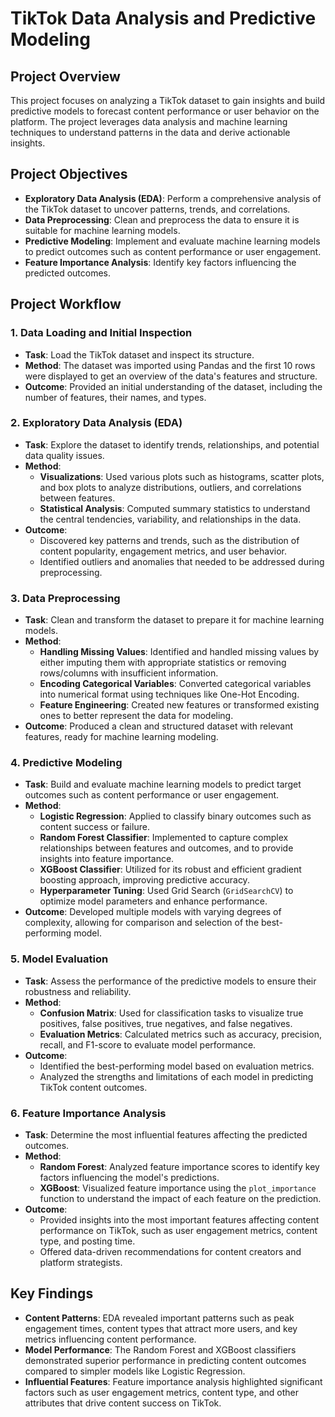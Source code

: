 # TikTok Data Analysis and Predictive Modeling

## Project Overview
This project focuses on analyzing a TikTok dataset to gain insights and build predictive models to forecast content performance or user behavior on the platform. The project leverages data analysis and machine learning techniques to understand patterns in the data and derive actionable insights.

## Project Objectives
- **Exploratory Data Analysis (EDA)**: Perform a comprehensive analysis of the TikTok dataset to uncover patterns, trends, and correlations.
- **Data Preprocessing**: Clean and preprocess the data to ensure it is suitable for machine learning models.
- **Predictive Modeling**: Implement and evaluate machine learning models to predict outcomes such as content performance or user engagement.
- **Feature Importance Analysis**: Identify key factors influencing the predicted outcomes.

## Project Workflow
### 1. **Data Loading and Initial Inspection**
   - **Task**: Load the TikTok dataset and inspect its structure.
   - **Method**: The dataset was imported using Pandas and the first 10 rows were displayed to get an overview of the data's features and structure.
   - **Outcome**: Provided an initial understanding of the dataset, including the number of features, their names, and types.

### 2. **Exploratory Data Analysis (EDA)**
   - **Task**: Explore the dataset to identify trends, relationships, and potential data quality issues.
   - **Method**:
     - **Visualizations**: Used various plots such as histograms, scatter plots, and box plots to analyze distributions, outliers, and correlations between features.
     - **Statistical Analysis**: Computed summary statistics to understand the central tendencies, variability, and relationships in the data.
   - **Outcome**:
     - Discovered key patterns and trends, such as the distribution of content popularity, engagement metrics, and user behavior.
     - Identified outliers and anomalies that needed to be addressed during preprocessing.

### 3. **Data Preprocessing**
   - **Task**: Clean and transform the dataset to prepare it for machine learning models.
   - **Method**:
     - **Handling Missing Values**: Identified and handled missing values by either imputing them with appropriate statistics or removing rows/columns with insufficient information.
     - **Encoding Categorical Variables**: Converted categorical variables into numerical format using techniques like One-Hot Encoding.
     - **Feature Engineering**: Created new features or transformed existing ones to better represent the data for modeling.
   - **Outcome**: Produced a clean and structured dataset with relevant features, ready for machine learning modeling.

### 4. **Predictive Modeling**
   - **Task**: Build and evaluate machine learning models to predict target outcomes such as content performance or user engagement.
   - **Method**:
     - **Logistic Regression**: Applied to classify binary outcomes such as content success or failure.
     - **Random Forest Classifier**: Implemented to capture complex relationships between features and outcomes, and to provide insights into feature importance.
     - **XGBoost Classifier**: Utilized for its robust and efficient gradient boosting approach, improving predictive accuracy.
     - **Hyperparameter Tuning**: Used Grid Search (`GridSearchCV`) to optimize model parameters and enhance performance.
   - **Outcome**: Developed multiple models with varying degrees of complexity, allowing for comparison and selection of the best-performing model.

### 5. **Model Evaluation**
   - **Task**: Assess the performance of the predictive models to ensure their robustness and reliability.
   - **Method**:
     - **Confusion Matrix**: Used for classification tasks to visualize true positives, false positives, true negatives, and false negatives.
     - **Evaluation Metrics**: Calculated metrics such as accuracy, precision, recall, and F1-score to evaluate model performance.
   - **Outcome**:
     - Identified the best-performing model based on evaluation metrics.
     - Analyzed the strengths and limitations of each model in predicting TikTok content outcomes.

### 6. **Feature Importance Analysis**
   - **Task**: Determine the most influential features affecting the predicted outcomes.
   - **Method**:
     - **Random Forest**: Analyzed feature importance scores to identify key factors influencing the model's predictions.
     - **XGBoost**: Visualized feature importance using the `plot_importance` function to understand the impact of each feature on the prediction.
   - **Outcome**:
     - Provided insights into the most important features affecting content performance on TikTok, such as user engagement metrics, content type, and posting time.
     - Offered data-driven recommendations for content creators and platform strategists.

## Key Findings
- **Content Patterns**: EDA revealed important patterns such as peak engagement times, content types that attract more users, and key metrics influencing content performance.
- **Model Performance**: The Random Forest and XGBoost classifiers demonstrated superior performance in predicting content outcomes compared to simpler models like Logistic Regression.
- **Influential Features**: Feature importance analysis highlighted significant factors such as user engagement metrics, content type, and other attributes that drive content success on TikTok.
